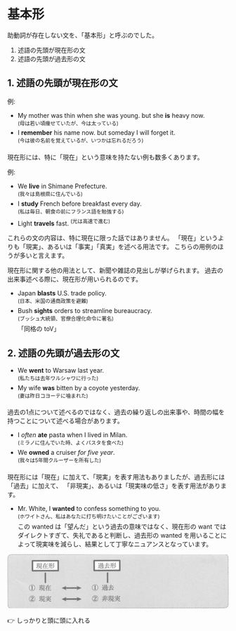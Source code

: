 # 基本形
助動詞が存在しない文を、「基本形」と呼ぶのでした。

1. 述語の先頭が現在形の文
2. 述語の先頭が過去形の文

## 1. 述語の先頭が現在形の文
例:
- My mother was thin when she was young. but she __is__ heavy now.  
  <sup>(母は若い頃痩せていたが、今は太っている)</sup>
- I __remember__ his name now. but someday I will forget it.  
  <sup>(今は彼の名前を覚えているが、いつかは忘れるだろう)</sup>

現在形には、特に「現在」という意味を持たない例も数多くあります。

例:
- We __live__ in Shimane Prefecture.  
  <sup>(我々は島根県に住んでいる)</sup>
- I __study__ French before breakfast every day.  
  <sup>(私は毎日、朝食の前にフランス語を勉強する)</sup>
- Light __travels__ fast.
  <sup>(光は高速で進む)</sup>

これらの文の内容は、特に現在に限った話ではありません。
「現在」というよりも「現実」、あるいは「事実」「真実」を述べる用法です。
こちらの用例のほうが多いと言えます。

現在形に関する他の用法として、新聞や雑誌の見出しが挙げられます。
過去の出来事述べる際に、現在形が用いられるのです。

- Japan __blasts__ U.S. trade policy.  
  <sup>(日本、米国の通商政策を避難)</sup>
- Bush __sights__ orders to streamline bureaucracy.  
  <sup>(ブッシュ大統領、官僚合理化命令に署名)</sup>  
  「同格の toV」

## 2. 述語の先頭が過去形の文
- We __went__ to Warsaw last year.  
  <sup>(私たちは去年ワルシャワに行った)</sup>
- My wife __was__ bitten by a coyote yesterday.  
  <sup>(妻は昨日コヨーテに噛まれた)</sup>

過去の1点について述べるのではなく、過去の繰り返しの出来事や、時間の幅を持つことについて述べる場合があります。
- I _often_ __ate__ pasta when I lived in Milan.  
  <sup>(ミラノに住んでいた時、よくパスタを食べた)</sup>
- We __owned__ a cruiser _for five year_.   
  <sup>(我々は5年間クルーザーを所有した)</sup>

現在形には「現在」に加えて、「現実」を表す用法もありましたが、過去形には「過去」に加えて、
「非現実」、あるいは「現実味の低さ」を表す用法があります。
- Mr. White, I __wanted__ to confess something to you.  
  <sup>(ホワイトさん、私はあなたに打ち明けたいことがございます)</sup>  
  この wanted は「望んだ」という過去の意味ではなく、現在形の want ではダイレクトすぎて、失礼であると判断し、過去形の wanted を用いることによって現実味を減らし、結果として丁寧なニュアンスとなっています。

<img src="fig/基本形-現在形と過去形.png" width="600"/>

:point_right: しっかりと頭に頭に入れる
